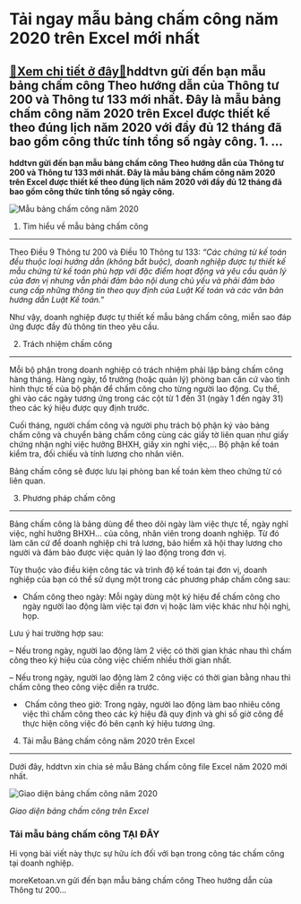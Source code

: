 Tải ngay mẫu bảng chấm công năm 2020 trên Excel mới nhất
========================================================

[:gift:Xem chi tiết ở đây:gift:](https://hddtvn.com/tai-ngay-mau-bang-cham-cong-nam-2020-tren-excel-moi-nhat/)hddtvn gửi đến bạn mẫu bảng chấm công Theo hướng dẫn của Thông tư 200 và Thông tư 133 mới nhất. Đây là mẫu bảng chấm công năm 2020 trên Excel được thiết kế theo đúng lịch năm 2020 với đầy đủ 12 tháng đã bao gồm công thức tính tổng số ngày công. 1. …
---------------------------------------------------------------------------------------------------------------------------------------------------------------------------------------------------------------------------------------------------------

**hddtvn gửi đến bạn mẫu bảng chấm công Theo hướng dẫn của Thông tư 200 và Thông tư 133 mới nhất. Đây là mẫu bảng chấm công năm 2020 trên Excel được thiết kế theo đúng lịch năm 2020 với đầy đủ 12 tháng đã bao gồm công thức tính tổng số ngày công.**


![Mẫu bảng chấm công năm 2020](https://hddtvn.com/wp-content/uploads/2021/01/Effective-method-to-Choose-Employee-Performance-Software-That-Eases-HR-Pain-Points-ss-blog.png)


1. Tìm hiểu về mẫu bảng chấm công
---------------------------------


Theo Điều 9 Thông tư 200 và Điều 10 Thông tư 133: *“Các chứng từ kế toán đều thuộc loại hướng dẫn (không bắt buộc), doanh nghiệp được tự thiết kế mẫu chứng từ kế toán phù hợp với đặc điểm hoạt động và yêu cầu quản lý của đơn vị nhưng vẫn phải đảm bảo nội dung chủ yếu và phải đảm bảo cung cấp những thông tin theo quy định của Luật Kế toán và các văn bản hướng dẫn Luật Kế toán.*”


Như vậy, doanh nghiệp được tự thiết kế mẫu bảng chấm công, miễn sao đáp ứng được đầy đủ thông tin theo yêu cầu.


2. Trách nhiệm chấm công
------------------------


Mỗi bộ phận trong doanh nghiệp có trách nhiệm phải lập bảng chấm công hàng tháng. Hàng ngày, tổ trưởng (hoặc quản lý) phòng ban căn cứ vào tình hình thực tế của bộ phận để chấm công cho từng người lao động. Cụ thể, ghi vào các ngày tương ứng trong các cột từ 1 đến 31 (ngày 1 đến ngày 31) theo các ký hiệu được quy định trước.


Cuối tháng, người chấm công và người phụ trách bộ phận ký vào bảng chấm công và chuyển bảng chấm công cùng các giấy tờ liên quan như giấy chứng nhận nghỉ việc hưởng BHXH, giấy xin nghỉ việc,… Bộ phận kế toán kiểm tra, đối chiếu và tính lương cho nhân viên.


Bảng chấm công sẽ được lưu lại phòng ban kế toán kèm theo chứng từ có liên quan.


3. Phương pháp chấm công
------------------------


Bảng chấm công là bảng dùng để theo dõi ngày làm việc thực tế, ngày nghỉ việc, nghỉ hưởng BHXH… của công, nhân viên trong doanh nghiệp. Từ đó làm căn cứ để doanh nghiệp chi trả lương, bảo hiểm xã hội thay lương cho người và đảm bảo được việc quản lý lao động trong đơn vị.


Tùy thuộc vào điều kiện công tác và trình độ kế toán tại đơn vị, doanh nghiệp của bạn có thể sử dụng một trong các phương pháp chấm công sau:




* Chấm công theo ngày: Mỗi ngày dùng một ký hiệu để chấm công cho ngày người lao động làm việc tại đơn vị hoặc làm việc khác như hội nghị, họp.



Lưu ý hai trường hợp sau:


– Nếu trong ngày, người lao động làm 2 việc có thời gian khác nhau thì chấm công theo ký hiệu của công việc chiếm nhiều thời gian nhất.


– Nếu trong ngày, người lao động làm 2 công việc có thời gian bằng nhau thì chấm công theo công việc diễn ra trước.




*  Chấm công theo giờ: Trong ngày, người lao động làm bao nhiêu công việc thì chấm công theo các ký hiệu đã quy định và ghi số giờ công để thực hiện công việc đó bên cạnh ký hiệu tương ứng.



4. Tải mẫu Bảng chấm công năm 2020 trên Excel
---------------------------------------------


Dưới đây, hddtvn xin chia sẻ mẫu Bảng chấm công file Excel năm 2020 mới nhất.


![Giao diện bảng chấm công năm 2020](https://scontent.fhan5-4.fna.fbcdn.net/v/t1.15752-9/81448750_601105564007245_5781908415806701568_n.png?_nc_cat=104&_nc_oc=AQmff_2d7vmm6n7k74HLvZMHI5Sd0orvnQiIAyWQIbo1xzVqTJtVdBlSFlhu9z5c23w&_nc_ht=scontent.fhan5-4.fna&oh=fa6e8292845abe6d46d7130017631324&oe=5E9EDDD6)


*Giao diện bảng chấm công trên Excel*


### Tải mẫu bảng chấm công **TẠI ĐÂY**


Hi vọng bài viết này thực sự hữu ích đối với bạn trong công tác chấm công tại doanh nghiệp.



moreKetoan.vn gửi đến bạn mẫu bảng chấm công Theo hướng dẫn của Thông tư 200…

